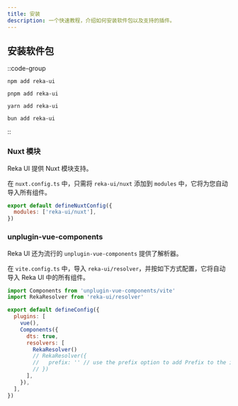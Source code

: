 ```yaml
---
title: 安装
description: 一个快速教程，介绍如何安装软件包以及支持的插件。
---
```


## 安装软件包

::code-group
``` [npm]
npm add reka-ui
```
``` [pnpm]
pnpm add reka-ui
```
``` [yarn]
yarn add reka-ui
```
``` [bun]
bun add reka-ui
```
::

### Nuxt 模块

Reka UI 提供 Nuxt 模块支持。

在 `nuxt.config.ts` 中，只需将 `reka-ui/nuxt` 添加到 `modules` 中，它将为您自动导入所有组件。

```javascript [nuxt.config.ts]
export default defineNuxtConfig({
  modules: ['reka-ui/nuxt'],
})
```

### unplugin-vue-components

Reka UI 还为流行的 `unplugin-vue-components` 提供了解析器。

在 `vite.config.ts` 中，导入 `reka-ui/resolver`，并按如下方式配置，它将自动导入 Reka UI 中的所有组件。

```javascript [vite.config.ts]
import Components from 'unplugin-vue-components/vite'
import RekaResolver from 'reka-ui/resolver'

export default defineConfig({
  plugins: [
    vue(),
    Components({
      dts: true,
      resolvers: [
        RekaResolver()
        // RekaResolver({
        //   prefix: '' // use the prefix option to add Prefix to the imported components
        // })
      ],
    }),
  ],
})
```


